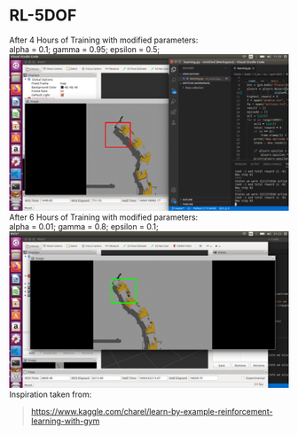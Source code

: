 # RL-5DOF
After 4 Hours of Training with modified parameters:<br/>
alpha = 0.1; gamma = 0.95; epsilon = 0.5;
![Screenshot](index.png)
After 6 Hours of Training with modified parameters:<br/> 
alpha = 0.01; gamma = 0.8; epsilon = 0.1;
![Screenshot](index2.png)
Inspiration taken from:
>https://www.kaggle.com/charel/learn-by-example-reinforcement-learning-with-gym
